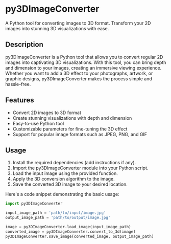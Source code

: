 # py3DImageConverter

A Python tool for converting images to 3D format. Transform your 2D images into stunning 3D visualizations with ease.

## Description

py3DImageConverter is a Python tool that allows you to convert regular 2D images into captivating 3D visualizations. With this tool, you can bring depth and dimension to your images, creating an immersive viewing experience. Whether you want to add a 3D effect to your photographs, artwork, or graphic designs, py3DImageConverter makes the process simple and hassle-free.

## Features

- Convert 2D images to 3D format
- Create stunning visualizations with depth and dimension
- Easy-to-use Python tool
- Customizable parameters for fine-tuning the 3D effect
- Support for popular image formats such as JPEG, PNG, and GIF

## Usage

1. Install the required dependencies (add instructions if any).
2. Import the py3DImageConverter module into your Python script.
3. Load the input image using the provided function.
4. Apply the 3D conversion algorithm to the image.
5. Save the converted 3D image to your desired location.

Here's a code snippet demonstrating the basic usage:

```python
import py3DImageConverter

input_image_path = 'path/to/input/image.jpg'
output_image_path = 'path/to/output/image.jpg'

image = py3DImageConverter.load_image(input_image_path)
converted_image = py3DImageConverter.convert_to_3d(image)
py3DImageConverter.save_image(converted_image, output_image_path)
